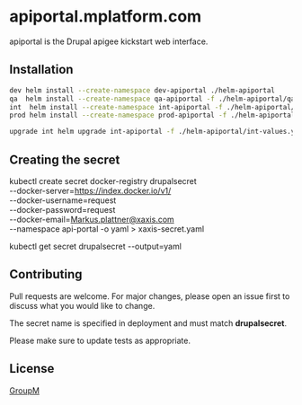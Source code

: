 # apiportal.mplatform.com

apiportal is the Drupal apigee kickstart web interface.

## Installation

```bash
dev helm install --create-namespace dev-apiportal ./helm-apiportal
qa  helm install --create-namespace qa-apiportal -f ./helm-apiportal/qa-values.yaml ./helm-apiportal
int  helm install --create-namespace int-apiportal -f ./helm-apiportal/int-values.yaml ./helm-apiportal
prod helm install --create-namespace prod-apiportal -f ./helm-apiportal/prod-values.yaml ./helm-apiportal

upgrade int helm upgrade int-apiportal -f ./helm-apiportal/int-values.yaml ./helm-apiportal
```
## Creating the secret

kubectl create secret docker-registry drupalsecret \
--docker-server=https://index.docker.io/v1/ \
--docker-username=request \
--docker-password=request \
--docker-email=Markus.plattner@xaxis.com \
--namespace api-portal -o yaml > xaxis-secret.yaml

kubectl get secret drupalsecret --output=yaml

## Contributing
Pull requests are welcome. For major changes, please open an issue first to discuss what you would like to change.

The secret name is specified in deployment and must match **drupalsecret**.

Please make sure to update tests as appropriate.

## License
[GroupM](https://www.groupm.com)